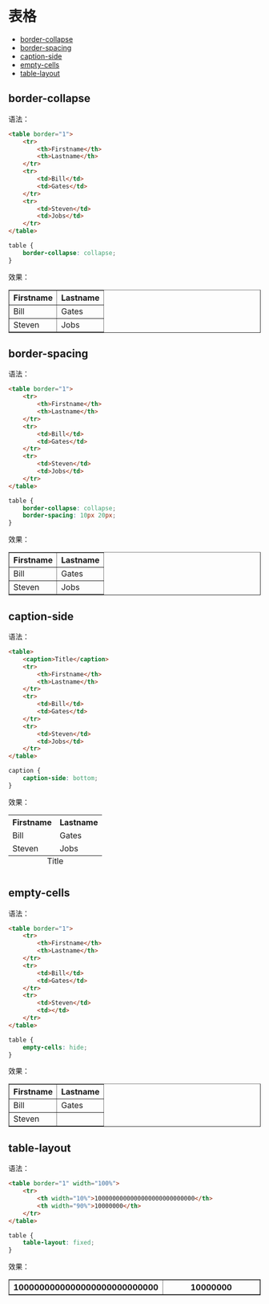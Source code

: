 # 表格

* [border-collapse](#border-collapse)
* [border-spacing](#border-spacing)
* [caption-side](#caption-side)
* [empty-cells](#empty-cells)
* [table-layout](#table-layout)

## border-collapse

语法：

```html
<table border="1">
    <tr>
        <th>Firstname</th>
        <th>Lastname</th>
    </tr>
    <tr>
        <td>Bill</td>
        <td>Gates</td>
    </tr>
    <tr>
        <td>Steven</td>
        <td>Jobs</td>
    </tr>
</table>
```

```css
table {
    border-collapse: collapse;
}
```

效果：

<table border="1" style="border-collapse: collapse;">
    <tr>
        <th>Firstname</th>
        <th>Lastname</th>
    </tr>
    <tr>
        <td>Bill</td>
        <td>Gates</td>
    </tr>
    <tr>
        <td>Steven</td>
        <td>Jobs</td>
    </tr>
</table>

## border-spacing

语法：

```html
<table border="1">
    <tr>
        <th>Firstname</th>
        <th>Lastname</th>
    </tr>
    <tr>
        <td>Bill</td>
        <td>Gates</td>
    </tr>
    <tr>
        <td>Steven</td>
        <td>Jobs</td>
    </tr>
</table>
```

```css
table {
    border-collapse: collapse;
    border-spacing: 10px 20px;
}
```

效果：

<table border="1" style="border-collapse: collapse; border-spacing: 10px 20px;">
    <tr>
        <th>Firstname</th>
        <th>Lastname</th>
    </tr>
    <tr>
        <td>Bill</td>
        <td>Gates</td>
    </tr>
    <tr>
        <td>Steven</td>
        <td>Jobs</td>
    </tr>
</table>

## caption-side

语法：

```html
<table>
    <caption>Title</caption>
    <tr>
        <th>Firstname</th>
        <th>Lastname</th>
    </tr>
    <tr>
        <td>Bill</td>
        <td>Gates</td>
    </tr>
    <tr>
        <td>Steven</td>
        <td>Jobs</td>
    </tr>
</table>
```

```css
caption {
    caption-side: bottom;
}
```

效果：

<table>
    <caption style="caption-side: bottom;">Title</caption>
    <tr>
        <th>Firstname</th>
        <th>Lastname</th>
    </tr>
    <tr>
        <td>Bill</td>
        <td>Gates</td>
    </tr>
    <tr>
        <td>Steven</td>
        <td>Jobs</td>
    </tr>
</table>

## empty-cells

语法：

```html
<table border="1">
    <tr>
        <th>Firstname</th>
        <th>Lastname</th>
    </tr>
    <tr>
        <td>Bill</td>
        <td>Gates</td>
    </tr>
    <tr>
        <td>Steven</td>
        <td></td>
    </tr>
</table>
```

```css
table {
    empty-cells: hide;
}
```

效果：

<table border="1" style="empty-cells: hide;">
    <tr>
        <th>Firstname</th>
        <th>Lastname</th>
    </tr>
    <tr>
        <td>Bill</td>
        <td>Gates</td>
    </tr>
    <tr>
        <td>Steven</td>
        <td></td>
    </tr>
</table>

## table-layout

语法：

```html
<table border="1" width="100%">
    <tr>
        <th width="10%">1000000000000000000000000000</th>
        <th width="90%">10000000</th>
    </tr>
</table>
```

```css
table {
    table-layout: fixed;
}
```

效果：

<table border="1" width="100%" style="table-layout: fixed;">
    <tr>
        <th width="10%">1000000000000000000000000000</th>
        <th width="90%">10000000</th>
    </tr>
</table>